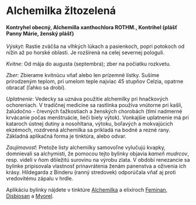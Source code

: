 Alchemilka žltozelená
=====================

#### Kontryhel obecný, Alchemilla xanthochlora ROTHM., Kontrihel (plášť Panny Márie, ženský plášť)

*Výskyt*: Rastie zväčša na vlhkých lúkach a pasienkoch, popri potokoch od nížin
až po horské oblasti. Je rozšírená na celej severnej pologuli.

*Kvitne*: Od mája do augusta (septembra); zber na počiatku rozkvetu.

*Zber*: Zbierame kvitnúcu vňať alebo len prízemné lístky. Sušíme prirodzeným
teplom, pri umelom teple najviac 45 stupňov Celzia, opatrne obracať (ľahko sa
drobí).

*Uplatnenie*: Vedecky sa uznáva použitie alchemilky pri hnačkových ochoreniach.
V tradičnej medicíne sa rastlinka používa vnútorne pri kašli, žalúdočno -
črevných ťažkostiach a ženských chorobách (tlmí nadmerné krvácanie počas
menštruácie, lieči biely výtok). Vonkajšie uplatnenie má pri kataroch ústnej
dutiny a nosohltana, výtoku, boľavých a mokvajúcich ekzémoch, rozdrvená
alchemilka sa prikladá na bodné a rezné rany. Základná aplikačná forma je
tinktúra, alebo odvar.

*Zaujímavosť*: Pretože listy alchemilky samovoľne vylučujú kvapky, domnievali sa
alchymisti, že pomocou tejto bylinky objavia *kameň mudrcov*, resp. videli v ňom
dôležitú surovinu na výrobu zlata. V období renezancie sa bylinke pripisovala
vlastnosť prinavrátenia ženám panenstva a oživenia ich krásy. Hildegarda z
Binderu (ranný stredovek) odporúčala vňať aj proti vredovitému zápalu v hrdle.

Aplikáciu bylinky nájdete v tinktúre
[Alchemilka](../tinktury/alchemilka) a
elixíroch [Feminan](../elixiry/feminan),
[Disbiosan](../elixiry/disbiosan) a
[Myorel](../elixiry/myorel).

